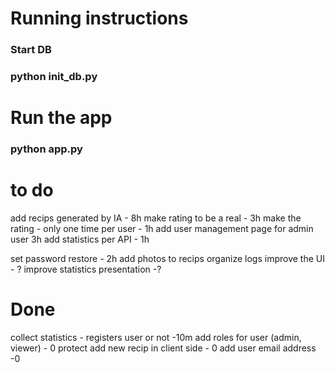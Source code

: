# Running instructions 
### Start DB
### python init_db.py
# Run the app
### python app.py

# to do 

add recips generated by IA - 8h
make rating to be a real - 3h
make the rating - only one time per user - 1h
add user management page for admin user 3h
add statistics per API - 1h    

set password restore - 2h
add photos to recips 
organize logs
improve the UI - ? 
improve statistics presentation -?


# Done
collect statistics - registers user or not -10m
add roles for user (admin, viewer) - 0 
protect add new recip in client side - 0
add user email address -0
